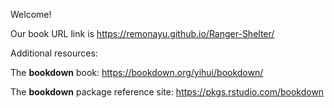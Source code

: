 Welcome! 

Our book URL link is https://remonayu.github.io/Ranger-Shelter/



Additional resources:

The **bookdown** book: https://bookdown.org/yihui/bookdown/

The **bookdown** package reference site: https://pkgs.rstudio.com/bookdown
